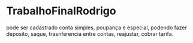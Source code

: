# TrabalhoFinalRodrigo
pode ser cadastrado conta simples, poupança e especial, podendo fazer deposito, saque, trasnferencia entre contas, reajustar, cobrar tarifa.
